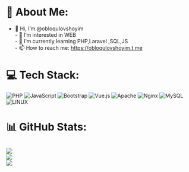 # 💫 About Me:
- 👋 Hi, I’m @obloqulovshoyim <br>- 👀 I’m interested in WEB <br>- 🌱 I’m currently learning PHP,Laravel ,SQL,JS<br>- 📫 How to reach me: https://obloqulovshoyim.t.me<br>


# 💻 Tech Stack:
![PHP](https://img.shields.io/badge/php-%23777BB4.svg?style=for-the-badge&logo=php&logoColor=white) ![JavaScript](https://img.shields.io/badge/javascript-%23323330.svg?style=for-the-badge&logo=javascript&logoColor=%23F7DF1E) ![Bootstrap](https://img.shields.io/badge/bootstrap-%23563D7C.svg?style=for-the-badge&logo=bootstrap&logoColor=white) ![Vue.js](https://img.shields.io/badge/vuejs-%2335495e.svg?style=for-the-badge&logo=vuedotjs&logoColor=%234FC08D) ![Apache](https://img.shields.io/badge/apache-%23D42029.svg?style=for-the-badge&logo=apache&logoColor=white) ![Nginx](https://img.shields.io/badge/nginx-%23009639.svg?style=for-the-badge&logo=nginx&logoColor=white) ![MySQL](https://img.shields.io/badge/mysql-%2300f.svg?style=for-the-badge&logo=mysql&logoColor=white) ![LINUX](https://img.shields.io/badge/Linux-FCC624?style=for-the-badge&logo=linux&logoColor=black)
# 📊 GitHub Stats:
![](https://github-readme-stats.vercel.app/api?username=ShoyimObloqulov&theme=dark&hide_border=false&include_all_commits=false&count_private=false)<br/>
![](https://github-readme-streak-stats.herokuapp.com/?user=ShoyimObloqulov&theme=dark&hide_border=false)<br/>
![](https://github-readme-stats.vercel.app/api/top-langs/?username=ShoyimObloqulov&theme=dark&hide_border=false&include_all_commits=false&count_private=false&layout=compact)
---

